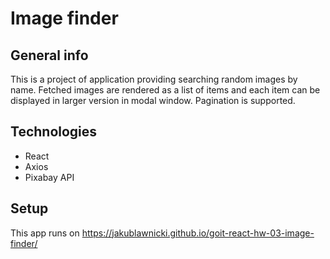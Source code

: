 # Image finder

## General info

This is a project of application providing searching random images by name.
Fetched images are rendered as a list of items and each item can be displayed in
larger version in modal window. Pagination is supported.

## Technologies

- React
- Axios
- Pixabay API

## Setup

This app runs on https://jakublawnicki.github.io/goit-react-hw-03-image-finder/
